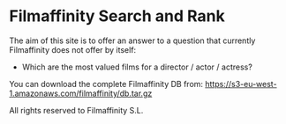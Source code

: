 Filmaffinity Search and Rank
=============================

The aim of this site is to offer an answer to a question that currently Filmaffinity does not offer by itself:
* Which are the most valued films for a director / actor / actress?

You can download the complete Filmaffinity DB from:
https://s3-eu-west-1.amazonaws.com/filmaffinity/db.tar.gz

All rights reserved to Filmaffinity S.L.
